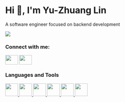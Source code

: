 # Hi 👋, I'm Yu-Zhuang Lin
A software engineer focused on backend development

![](https://github-profile-trophy.vercel.app/?username=Yu-Zhuang)

### Connect with me:

<p align="left">
<a href="https://www.linkedin.com/in/yu-zhuang-lin-82843317b/" target="blank"><img align="center" src="https://cdn.jsdelivr.net/npm/simple-icons@3.0.1/icons/linkedin.svg" alt="" height="30" width="40" /></a>
<a href="https://www.facebook.com/lYu.Zhuang.Linl/" target="blank"><img align="center" src="https://cdn.jsdelivr.net/npm/simple-icons@3.0.1/icons/facebook.svg" alt="" height="30" width="40" /></a>
</p>

### Languages and Tools
<p align="left"> <a href="https://golang.org/" target="_blank"> <img src="https://golang.org/lib/godoc/images/go-logo-blue.svg" alt="" width="40" height="40"/> </a> <a href="https://nodejs.org/en/" target="_blank"> <img src="https://cdn.iconscout.com/icon/free/png-256/node-js-1174925.png" alt="" width="40" height="40"/> </a> <a href="https://www.postgresql.org/" target="_blank"> <img src="https://www.postgresql.org/media/img/about/press/elephant.png" alt="" width="40" height="40"/> </a> <a href="https://redis.io/" target="_blank"> <img src="https://cdn.iconscout.com/icon/free/png-256/redis-83994.png" alt="" width="40" height="40"/> </a> <a href="https://www.nginx.com/" target="_blank"> <img src="https://cdn.icon-icons.com/icons2/2107/PNG/512/file_type_nginx_icon_130305.png" alt="" width="40" height="40"/> </a> <a href="https://www.docker.com/" target="_blank"> <img src="https://www.docker.com/sites/default/files/d8/2019-07/vertical-logo-monochromatic.png" alt="" width="40" height="40"/> </a> </p> 

<p>&nbsp;<img align="center" src="https://github-readme-stats.vercel.app/api?username=Yu-Zhuang&show_icons=true&locale=en" alt="" /></p>

